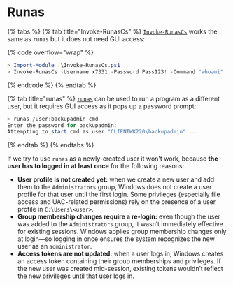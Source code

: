 # Runas

{% tabs %}
{% tab title="Invoke-RunasCs" %}
[`Invoke-RunasCs`](https://github.com/antonioCoco/RunasCs) works the same as `runas` but it does not need GUI access:

{% code overflow="wrap" %}
```powershell
> Import-Module .\Invoke-RunasCs.ps1
> Invoke-RunasCs -Username x7331 -Password Pass123! -Command "whoami"
```
{% endcode %}
{% endtab %}

{% tab title="runas" %}
[`runas`](https://learn.microsoft.com/en-us/previous-versions/windows/it-pro/windows-server-2012-r2-and-2012/cc771525\(v=ws.11\)) can be used to run a program as a different user, but it requires GUI access as it pops up a password prompt:

```powershell
> runas /user:backupadmin cmd
Enter the password for backupadmin:
Attempting to start cmd as user "CLIENTWK220\backupadmin" ...
```
{% endtab %}
{% endtabs %}

If we try to use `runas` as a newly-created user it won't work, because **the user has to logged in at least once** for the following reasons:

* **User profile is not created yet:** when we create a new user and add them to the `Administrators` group, Windows does not create a user profile for that user until the first login. Some privileges (especially file access and UAC-related permissions) rely on the presence of a user profile in `C:\Users\<user>`.
* **Group membership changes require a re-login:** even though the user was added to the `Administrators` group, it wasn’t immediately effective for existing sessions. Windows applies group membership changes only at login—so logging in once ensures the system recognizes the new user as an `administrator`.
* **Access tokens are not updated:** when a user logs in, Windows creates an access token containing their group memberships and privileges. If the new user was created mid-session, existing tokens wouldn’t reflect the new privileges until that user logs in.
